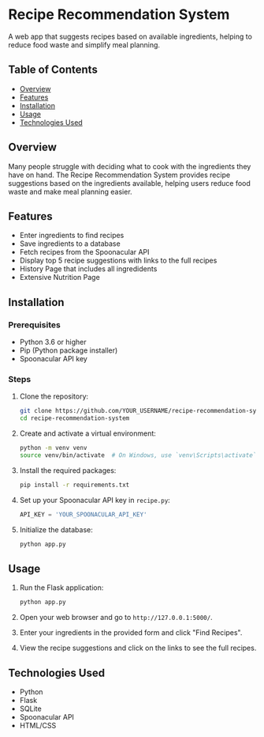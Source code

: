 # Recipe Recommendation System

A web app that suggests recipes based on available ingredients,
helping to reduce food waste and simplify meal planning.

## Table of Contents

- [Overview](#overview)
- [Features](#features)
- [Installation](#installation)
- [Usage](#usage)
- [Technologies Used](#technologies-used)

## Overview

Many people struggle with deciding what to cook with the
ingredients they have on hand. The Recipe Recommendation System
provides recipe suggestions based on the ingredients available,
helping users reduce food waste and make meal planning easier.

## Features

- Enter ingredients to find recipes
- Save ingredients to a database
- Fetch recipes from the Spoonacular API
- Display top 5 recipe suggestions with links to the full recipes
- History Page that includes all ingredidents
- Extensive Nutrition Page

## Installation

### Prerequisites

- Python 3.6 or higher
- Pip (Python package installer)
- Spoonacular API key

### Steps

1. Clone the repository:
    ```bash
    git clone https://github.com/YOUR_USERNAME/recipe-recommendation-system.git
    cd recipe-recommendation-system
    ```

2. Create and activate a virtual environment:
    ```bash
    python -m venv venv
    source venv/bin/activate  # On Windows, use `venv\Scripts\activate`
    ```

3. Install the required packages:
    ```bash
    pip install -r requirements.txt
    ```

4. Set up your Spoonacular API key in `recipe.py`:
    ```python
    API_KEY = 'YOUR_SPOONACULAR_API_KEY'
    ```

5. Initialize the database:
    ```bash
    python app.py
    ```

## Usage

1. Run the Flask application:
    ```bash
    python app.py
    ```

2. Open your web browser and go to `http://127.0.0.1:5000/`.

3. Enter your ingredients in the provided form and click
"Find Recipes".

4. View the recipe suggestions and click on the links to see
the full recipes.

## Technologies Used

- Python
- Flask
- SQLite
- Spoonacular API
- HTML/CSS

